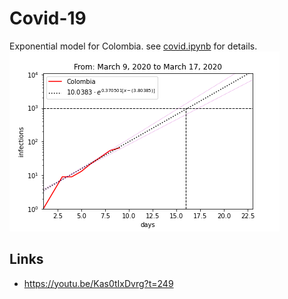 # Covid-19
Exponential model for Colombia. see [covid.ipynb](./covid.ipynb) for details.
![Exponential model for Colombia](./Colombia.png)

## Links
* https://youtu.be/Kas0tIxDvrg?t=249
